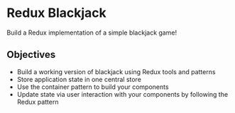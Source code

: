 # Redux Blackjack

Build a Redux implementation of a simple blackjack game!

## Objectives

* Build a working version of blackjack using Redux tools and patterns
* Store application state in one central store
* Use the container pattern to build your components
* Update state via user interaction with your components by following the Redux pattern
